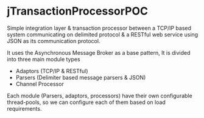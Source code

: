 # jTransactionProcessorPOC
Simple integration layer &amp; transaction processor between a TCP/IP based system communicating on delimited protocol &amp; a RESTful web service using JSON as its communication protocol.

It uses the Asynchronous Message Broker as a base pattern, 
It is divided into three main module types 
  - Adaptors (TCP/IP & RESTful)
  - Parsers (Delimiter based message parsers & JSON)
  - Channel Processor

Each module (Parsers, adaptors, processors) have their own configurable thread-pools, so we can configure each of them based on load requirements.
